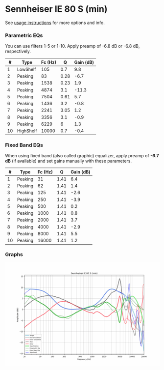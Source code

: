 # Sennheiser IE 80 S (min)
See [usage instructions](https://github.com/jaakkopasanen/AutoEq#usage) for more options and info.

### Parametric EQs
You can use filters 1-5 or 1-10. Apply preamp of -6.8 dB or -6.8 dB, respectively.

|   # | Type      |   Fc (Hz) |    Q |   Gain (dB) |
|-----|-----------|-----------|------|-------------|
|   1 | LowShelf  |       105 | 0.7  |         9.8 |
|   2 | Peaking   |        83 | 0.28 |        -6.7 |
|   3 | Peaking   |      1538 | 0.23 |         1.9 |
|   4 | Peaking   |      4874 | 3.1  |       -11.3 |
|   5 | Peaking   |      7504 | 0.61 |         5.7 |
|   6 | Peaking   |      1436 | 3.2  |        -0.8 |
|   7 | Peaking   |      2241 | 3.05 |         1.2 |
|   8 | Peaking   |      3356 | 3.1  |        -0.9 |
|   9 | Peaking   |      6229 | 6    |         1.3 |
|  10 | HighShelf |     10000 | 0.7  |        -0.4 |

### Fixed Band EQs
When using fixed band (also called graphic) equalizer, apply preamp of **-6.7 dB** (if available) and set gains manually with these parameters.

|   # | Type    |   Fc (Hz) |    Q |   Gain (dB) |
|-----|---------|-----------|------|-------------|
|   1 | Peaking |        31 | 1.41 |         6.4 |
|   2 | Peaking |        62 | 1.41 |         1.4 |
|   3 | Peaking |       125 | 1.41 |        -2.6 |
|   4 | Peaking |       250 | 1.41 |        -3.9 |
|   5 | Peaking |       500 | 1.41 |         0.2 |
|   6 | Peaking |      1000 | 1.41 |         0.8 |
|   7 | Peaking |      2000 | 1.41 |         3.7 |
|   8 | Peaking |      4000 | 1.41 |        -2.9 |
|   9 | Peaking |      8000 | 1.41 |         5.5 |
|  10 | Peaking |     16000 | 1.41 |         1.2 |

### Graphs
![](./Sennheiser%20IE%2080%20S%20(min).png)
